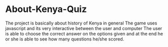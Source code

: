 # About-Kenya-Quiz
The project is basically about history of Kenya in general
The game uses javascript and its very interactive between the user and computer
The user is able to choose the correct answer on the options given and at the end he or she is able to see how many questions he/she scored.
